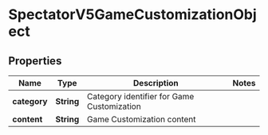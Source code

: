 

# SpectatorV5GameCustomizationObject


## Properties

| Name | Type | Description | Notes |
|------------ | ------------- | ------------- | -------------|
|**category** | **String** | Category identifier for Game Customization |  |
|**content** | **String** | Game Customization content |  |



